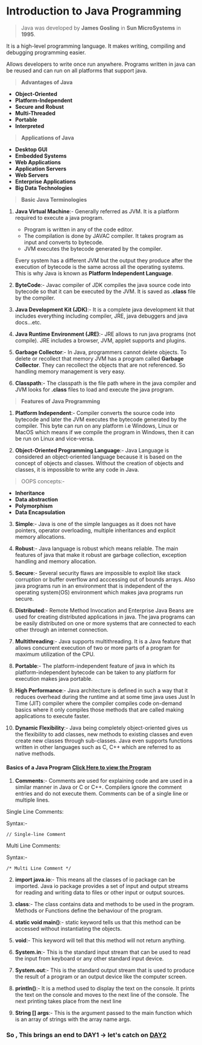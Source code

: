# Introduction to Java Programming 

> Java was developed by **James Gosling** in **Sun MicroSystems** in **1995**. 

It is a high-level programming language. It makes writing, compiling and debugging programming easier.

Allows developers to write once run anywhere. Programs written in java can be reused and can run on all platforms that support java.

> **Advantages of Java**
- **Object-Oriented**
- **Platform-Independent**
- **Secure and Robust**
- **Multi-Threaded**
- **Portable**
- **Interpreted**

> **Applications of Java**
- **Desktop GUI**
- **Embedded Systems**
- **Web Applications**
- **Application Servers**
- **Web Servers**
- **Enterprise Applications**
- **Big Data Technologies**

> **Basic Java Terminologies**
1. **Java Virtual Machine**:- Generally referred as JVM. It is a platform required to execute a java program.
    - Program is written in any of the code editor.
    - The compilation is done by JAVAC compiler. It takes program as input and converts to bytecode.
    - JVM executes the bytecode generated by the compiler.

    Every system has a different JVM but the output they produce after the execution of bytecode is the same across all the operating systems. This is why Java is known as **Platform Independent Language**.

2. **ByteCode**:- Javac compiler of JDK compiles the java source code into bytecode so that it can be executed by the JVM. It is saved as **.class** file by the compiler.

3. **Java Development Kit (JDK)**:- It is a complete java development kit that includes everything including compiler, JRE, java debuggers and java docs...etc.

4. **Java Runtime Environment (JRE)**:- JRE allows to run java programs (not compile). JRE includes a browser, JVM, applet supports and plugins.

5. **Garbage Collector**:- In Java, programmers cannot delete objects. To delete or recollect that memory JVM has a program called **Garbage Collector**. They can recollect the objects that are not referenced. So handling memory management is very easy.

6. **Classpath**:- The classpath is the file path where in the java compiler and JVM looks for **.class** files to load and execute the java program.

> **Features of Java Programming**
1. **Platform Independent**:- Compiler converts the source code into bytecode and later the JVM executes the bytecode generated by the compiler. This byte can run on any platform i.e Windows, Linux or MacOS which means if we compile the program in Windows, then it can be run on Linux and vice-versa. 

2. **Object-Oriented Programming Language**:- Java Language is considered an object-oriented language because it is based on the concept of objects and classes. Without the creation of objects and classes, it is impossible to write any code in Java. 
> OOPS concepts:-
   - **Inheritance**
   - **Data abstraction**
   - **Polymorphism**
   - **Data Encapsulation**

3. **Simple**:- Java is one of the simple languages as it does not have pointers, operator overloading, multiple inheritances and explicit memory allocations.

4. **Robust**:- Java language is robust which means reliable. The main features of java that make it robust are garbage collection, exception handling and memory allocation.

5. **Secure**:- Several security flaws are impossible to exploit like stack corruption or buffer overflow and acccessing out of bounds arrays. Also java programs run in an environment that is independent of the operating system(OS) environment which makes java programs run secure.

6. **Distributed**:- Remote Method Invocation and Enterprise Java Beans are used for creating distributed applications in java. The java programs can be easily distributed on one or more systems that are connected to each other through an internet connection.

7. **Multithreading**:-  Java supports multithreading. It is a Java feature that allows concurrent execution of two or more parts of a program for maximum utilization of the CPU.

8. **Portable**:- The platform-independent feature of java in which its platform-independent bytecode can be taken to any platform for execution makes java portable.

9. **High Performance**:- Java architecture is defined in such a way that it reduces overhead during the runtime and at some time java uses Just In Time (JIT) compiler where the compiler compiles code on-demand basics where it only compiles those methods that are called making applications to execute faster.

10. **Dynamic Flexibility**:- Java being completely object-oriented gives us the flexibility to add classes,  new methods to existing classes and even create new classes through sub-classes. Java even supports functions written in other languages such as C, C++ which are referred to as native methods.

#### Basics of a Java Program [Click Here to view the Program](https://github.com/manjunathnmessi/Mission-Google/blob/master/Day1/Day1/Learn.java)

1. **Comments**:- Comments are used for explaining code and are used in a similar manner in Java or C or C++. Compilers ignore the comment entries and do not execute them. Comments can be of a single line or multiple lines.

Single Line Comments:

Syntax:-
````
// Single-line Comment
````

Multi Line Comments:

Syntax:-
````
/* Multi Line Comment */
````

2. **import java.io**:- This means all the classes of io package can be imported. Java io package provides a set of input and output streams for reading and writing data to files or other input or output sources.

3. **class**:- The class contains data and methods to be used in the program. Methods or Functions define the behaviour of the program.

4. **static void main()**:- static keyword tells us that this method can be accessed without instantiating the objects.

5. **void**:- This keyword will tell that this method will not return anything.

6. **System.in**:- This is the standard input stream that can be used to read the input from keyboard or any other standard input device.

7. **System.out**:- This is the standard output stream that is used to produce the result of a program or an output device like the computer screen.

8. **println()**:- It is a method used to display the text on the console. It prints the text on the console and moves to the next line of the console. The next printing takes place from the next line

9. **String [] args**:- This is the argument passed to the main function which is an array of strings with the array name args. 


### So , This brings an end to DAY1 -> let's catch on [DAY2](https://github.com/manjunathnmessi/Mission-Google/tree/master/Day2)
